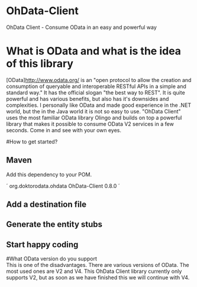 # OhData-Client
OhData Client - Consume OData in an easy and powerful way

# What is OData and what is the idea of this library
[OData]<http://www.odata.org/> is an "open protocol to allow the creation and consumption of queryable and interoperable RESTful APIs in a simple and standard way."
It has the official slogan "the best way to REST". It is quite powerful and has various benefits, but also has it's downsides and complexities. 
I personally like OData and made good experience in the .NET world, but the in the Java world it is not so easy to use. 
"OhData Client" uses the most familiar OData library Olingo and builds on top a powerful library that makes it possible to consume OData V2 services in a few seconds. 
Come in and see with your own eyes.

#How to get started?
## Maven
Add this dependency to your POM.

´
<dependency>
	<groupId>org.doktorodata.ohdata</groupId>
	<artifactId>OhData-Client</artifactId>
	<version>0.8.0</version>
</dependency>
´
## Add a destination file

## Generate the entity stubs

## Start happy coding


#What OData version do you support   
This is one of the disadvantages. There are various versions of OData. The most used ones are V2 and V4. This OhData Client library currently only supports V2, but as soon as we have finished this we will continue with V4.